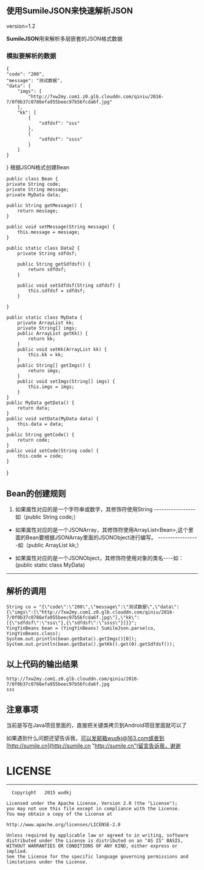 ## 使用SumileJSON来快速解析JSON ##
version=1.2

**SumileJSON**用来解析多层嵌套的JSON格式数据 

### 模拟要解析的数据 ###
    {
    "code": "200",
    "message": "测试数据",
    "data": {
        "imgs": [
            "http://7xw2my.com1.z0.glb.clouddn.com/qiniu/2016-7/0f0b37c0786efa955beec97b56fcda6f.jpg"
        ],
        "kk": [
            {
                "sdfdsf": "sss"
            },
            {
                "sdfdsf": "ssss"
            }
        ]
    }
}
根据JSON格式创建Bean

    public class Bean {
    private String code;
    private String message;
    private MyData data;
 
    public String getMessage() {
        return message;
    }
 
    public void setMessage(String message) {
        this.message = message;
    }
 
    public static class Data2 {
        private String sdfdsf;
 
        public String getSdfdsf() {
            return sdfdsf;
        }
 
        public void setSdfdsf(String sdfdsf) {
            this.sdfdsf = sdfdsf;
        }
 
    }
 
    public static class MyData {
        private ArrayList kk;
        private String[] imgs;
        public ArrayList getKk() {
            return kk;
        }
        public void setKk(ArrayList kk) {
            this.kk = kk;
        }
        public String[] getImgs() {
            return imgs;
        }
        public void setImgs(String[] imgs) {
            this.imgs = imgs;
        }
    }
    public MyData getData() {
        return data;
    }
    public void setData(MyData data) {
        this.data = data;
    }
    public String getCode() {
        return code;
    }
    public void setCode(String code) {
        this.code = code;
    }
}

## Bean的创建规则 ##


1. 如果属性对应的是一个字符串或数字，其修饰符使用String
-----------------如（public String code;）

- 如果属性对应的是一个JSONArray，其修饰符使用ArrayList<Bean\>,这个里面的Bean要根据JSONArray里面的JSONObject进行编写。
-----------------如（public ArrayList<Bean2> kk;）

- 如果属性对应的是一个JSONObject，其修饰符使用对象的类名----如：(public static class MyData)
- ---------------
## 解析的调用 ##
    String co = "{\"code\":\"200\",\"message\":\"测试数据\",\"data\":{\"imgs\":[\"http://7xw2my.com1.z0.glb.clouddn.com/qiniu/2016-7/0f0b37c0786efa955beec97b56fcda6f.jpg\"],\"kk\":[{\"sdfdsf\":\"sss\"},{\"sdfdsf\":\"ssss\"}]}}";
    YingYinBeans bean = (YingYinBeans) SumileJson.parse(co, YingYinBeans.class);
    System.out.println(bean.getData().getImgs()[0]);
    System.out.println(bean.getData().getKk().get(0).getSdfdsf());

## 以上代码的输出结果 ##
    http://7xw2my.com1.z0.glb.clouddn.com/qiniu/2016-7/0f0b37c0786efa955beec97b56fcda6f.jpg
	sss
## 注意事项 ##
当前是写在Java项目里面的，直接把关键类拷贝到Android项目里面就可以了

如果遇到什么问题还望告诉我，可以发邮箱wudkj@163.com或者到[http://sumile.cn](http://sumile.cn "http://sumile.cn")留言告诉我，谢谢

# LICENSE #
----------
      Copyright   2015 wudkj
    
    Licensed under the Apache License, Version 2.0 (the "License");
    you may not use this file except in compliance with the License.
    You may obtain a copy of the License at
    
    http://www.apache.org/licenses/LICENSE-2.0
    
    Unless required by applicable law or agreed to in writing, software
    distributed under the License is distributed on an "AS IS" BASIS,
    WITHOUT WARRANTIES OR CONDITIONS OF ANY KIND, either express or implied.
    See the License for the specific language governing permissions and
    limitations under the License.